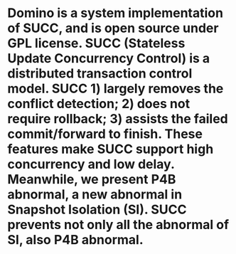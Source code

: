 Domino is a system implementation of SUCC, and is open source under GPL license. SUCC (Stateless Update Concurrency Control) is a distributed transaction control model. SUCC 1) largely removes the conflict detection; 2) does not require rollback; 3) assists the failed commit/forward to finish. These features make SUCC support high concurrency and low delay. Meanwhile, we present P4B abnormal, a new abnormal in Snapshot Isolation (SI). SUCC prevents not only all the abnormal of SI, also P4B abnormal.
======
